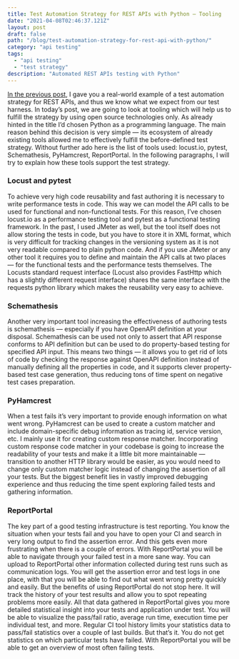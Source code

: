```yaml
---
title: Test Automation Strategy for REST APIs with Python — Tooling
date: "2021-04-08T02:46:37.121Z"
layout: post
draft: false
path: "/blog/test-automation-strategy-for-rest-api-with-python/"
category: "api testing"
tags:
  - "api testing"
  - "test strategy"
description: "Automated REST APIs testing with Python"
---
```


[In the previous post](https://www.ludeknovy.tech/blog/test-automation-strategy-for-rest-api/), I gave you a real-world example of a test automation strategy for REST APIs, and thus we know what we expect from our test harness. In today’s post, we are going to look at tooling which will help us to fulfill the strategy by using open source technologies only. As already hinted in the title I’d chosen Python as a programming language. The main reason behind this decision is very simple — its ecosystem of already existing tools allowed me to effectively fulfill the before-defined test strategy. Without further ado here is the list of tools used: locust.io, pytest, Schemathesis, PyHamcrest, ReportPortal. In the following paragraphs, I will try to explain how these tools support the test strategy.

### Locust and pytest
To achieve very high code reusability and fast authoring it is necessary to write performance tests in code. This way we can model the API calls to be used for functional and non-functional tests. For this reason, I’ve chosen locust.io as a performance testing tool and pytest as a functional testing framework. In the past, I used JMeter as well, but the tool itself does not allow storing the tests in code, but you have to store it in XML format, which is very difficult for tracking changes in the versioning system as it is not very readable compared to plain python code. And if you use JMeter or any other tool it requires you to define and maintain the API calls at two places — for the functional tests and the performance tests themselves. The Locusts standard request interface (Locust also provides FastHttp which has a slightly different request interface) shares the same interface with the requests python library which makes the reusability very easy to achieve.

### Schemathesis
Another very important tool increasing the effectiveness of authoring tests is schemathesis — especially if you have OpenAPI definition at your disposal. Schemathesis can be used not only to assert that API response conforms to API definition but can be used to do property-based testing for specified API input. This means two things — it allows you to get rid of lots of code by checking the response against OpenAPI definition instead of manually defining all the properties in code, and it supports clever property-based test case generation, thus reducing tons of time spent on negative test cases preparation.

### PyHamcrest
When a test fails it’s very important to provide enough information on what went wrong. PyHamcrest can be used to create a custom matcher and include domain-specific debug information as tracing id, service version, etc. I mainly use it for creating custom response matcher. Incorporating custom response code matcher in your codebase is going to increase the readability of your tests and make it a little bit more maintainable — transition to another HTTP library would be easier, as you would need to change only custom matcher logic instead of changing the assertion of all your tests. But the biggest benefit lies in vastly improved debugging experience and thus reducing the time spent exploring failed tests and gathering information.

### ReportPortal
The key part of a good testing infrastructure is test reporting. You know the situation when your tests fail and you have to open your CI and search in very long output to find the assertion error. And this gets even more frustrating when there is a couple of errors. With ReportPortal you will be able to navigate through your failed test in a more sane way. You can upload to ReportPortal other information collected during test runs such as communication logs. You will get the assertion error and test logs in one place, with that you will be able to find out what went wrong pretty quickly and easily. But the benefits of using ReportPortal do not stop here. It will track the history of your test results and allow you to spot repeating problems more easily. All that data gathered in ReportPortal gives you more detailed statistical insight into your tests and application under test. You will be able to visualize the pass/fail ratio, average run time, execution time per individual test, and more. Regular CI tool history limits your statistics data to pass/fail statistics over a couple of last builds. But that’s it. You do not get statistics on which particular tests have failed. With ReportPortal you will be able to get an overview of most often failing tests.